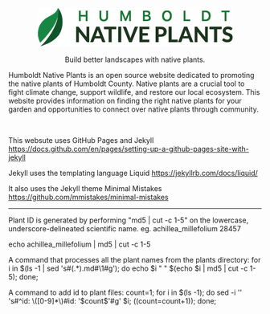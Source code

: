 <p align="center">
    <img src="https://raw.githubusercontent.com/kaycix/humboldtnativeplants/main/assets/images/icon_with_name.png" alt="Humboldt Native Plants" width="389" />
</p>
<p align="center">Build better landscapes with native plants.</p>

<p>
Humboldt Native Plants is an open source website dedicated to promoting the native plants of Humboldt County. Native plants are a crucial tool to fight climate change, support wildlife, and restore our local ecosystem. This website provides information on finding the right native plants for your garden and opportunities to connect over native plants through community.
</p>
<br/>

This websute uses GitHub Pages and Jekyll
https://docs.github.com/en/pages/setting-up-a-github-pages-site-with-jekyll

Jekyll uses the templating language Liquid
https://jekyllrb.com/docs/liquid/

It also uses the Jekyll theme Minimal Mistakes
https://github.com/mmistakes/minimal-mistakes


----
Plant ID is generated by performing "md5 | cut -c 1-5" on the lowercase, underscore-delineated scientific name.
eg. achillea_millefolium   28457

echo achillea_millefolium | md5 | cut -c 1-5

A command that processes all the plant names from the plants directory:
for i in $(ls -1 | sed 's#\(.*\).md#\1#g'); do echo $i " "  $(echo $i | md5 | cut -c 1-5); done;

A command to add id to plant files:
count=1; for i in $(ls -1); do sed -i '' 's#^id: \([0-9]*\)#id: '$count$'#g' $i; ((count=count+1)); done;
